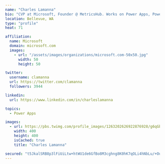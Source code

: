 ```yaml
---
name: "Charles Lamanna"
bio: "CVP at Microsoft, Founder @ MetricsHub. Works on Power Apps, Power Automate, Power Virtual Agent, Common Data Service and Dynamics 365."
location: Bellevue, WA
type: "profile"
heat: 71

affiliation:
  name: Microsoft
  domain: microsoft.com
  images:
    - url: "/assets/images/organizations/microsoft.com-50x50.jpg"
      width: 50
      height: 50

twitter:
  username: clamanna
  url: https://twitter.com/clamanna
  followers: 3944

linkedin:
  url: https://www.linkedin.com/in/charleslamanna

topics:
  - Power Apps

images:
  - url: https://pbs.twimg.com/profile_images/1263202626922876928/g6qGbHZ-_400x400.jpg
    width: 400
    height: 400
    isCached: true
    title: "Charles Lamanna"

secured: "t5JkalSRB8p3lFiUiLtw+htWU1de6GfBo8M3cghng8K0hK7qOLi4hNbLu/+OupJFmjIjc5xJKSdQNB3gXThDrslnfCRxkc+rih24h15PXlywpJ34UWAc9d7pCBd5pE+tzMceVhiZD1Jw+0XWbS+g20D0sJkcsQ8nXCGNti1VJb/4jkbA78tvkZBH1JK8HT8qbSe8BGz7RaekspFzFWKmbWc1F18is+Q2ht0NGr5F0BSA21O4iQz1lp4buzoaEoZXimQsYXa6KYvPuS5cspwwiOBKte/T6CbetX66F2O7ZiKQavO6bhbFxi+9Glxh+2rNLcXqkOoDLewrU2vUV02M06Sk24z3f+J2vXBPs9a00VosB7YhcE86LezX20IRmWzStC/K7eh8gJQY/j1kr5ZA8SXbBGHU757GytTH0tXmjPY=;8QLwzyRk4osNl5pld6wKCg=="
---
```


